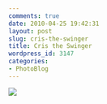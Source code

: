 ```yaml
---
comments: true
date: 2010-04-25 19:42:31
layout: post
slug: cris-the-swinger
title: Cris the Swinger
wordpress_id: 3147
categories:
- PhotoBlog
---
```


![](http://ryanfitzer.com/main/wp-content/uploads/2010/04/2010-04-06-at-22-01-02.jpg)
